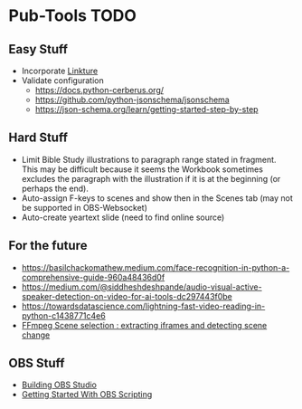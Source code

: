 # Pub-Tools TODO

## Easy Stuff

* Incorporate [Linkture](https://github.com/erykjj/linkture)
* Validate configuration
  * https://docs.python-cerberus.org/
  * https://github.com/python-jsonschema/jsonschema
  * https://json-schema.org/learn/getting-started-step-by-step

## Hard Stuff

* Limit Bible Study illustrations to paragraph range stated in fragment. This may
be difficult because it seems the Workbook sometimes excludes the paragraph
with the illustration if it is at the beginning (or perhaps the end).
* Auto-assign F-keys to scenes and show then in the Scenes tab (may not be supported in OBS-Websocket)
* Auto-create yeartext slide (need to find online source)

## For the future

* https://basilchackomathew.medium.com/face-recognition-in-python-a-comprehensive-guide-960a48436d0f
* https://medium.com/@siddheshdeshpande/audio-visual-active-speaker-detection-on-video-for-ai-tools-dc297443f0be
* https://towardsdatascience.com/lightning-fast-video-reading-in-python-c1438771c4e6
* [FFmpeg Scene selection : extracting iframes and detecting scene change](https://www.bogotobogo.com/FFMpeg/ffmpeg_thumbnails_select_scene_iframe.php)

## OBS Stuff

* [Building OBS Studio](https://github.com/obsproject/obs-studio/wiki/Building-OBS-Studio)
* [Getting Started With OBS Scripting](https://github.com/obsproject/obs-studio/wiki/Getting-Started-With-OBS-Scripting)


